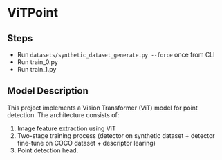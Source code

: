 # ViTPoint

## Steps

- Run `datasets/synthetic_dataset_generate.py --force` once from CLI
- Run train_0.py
- Run train_1.py

## Model Description

This project implements a Vision Transformer (ViT) model for point detection. The architecture consists of:

1. Image feature extraction using ViT
2. Two-stage training process (detector on synthetic dataset + detector fine-tune on COCO dataset + descriptor learing)
3. Point detection head.

